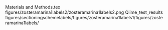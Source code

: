 Materials and Methods.tex
figures/zosteramarina1labels2/zosteramarina1labels2.png
Qiime_test_results
figures/sectioningschemelabels/figures/zosteramarina1labels1/figures/zosteramarina1labels/